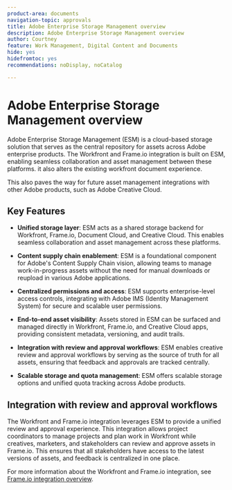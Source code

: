 ```yaml
---
product-area: documents
navigation-topic: approvals
title: Adobe Enterprise Storage Management overview
description: Adobe Enterprise Storage Management overview
author: Courtney
feature: Work Management, Digital Content and Documents
hide: yes
hidefromtoc: yes
recommendations: noDisplay, noCatalog

---
```


# Adobe Enterprise Storage Management overview

Adobe Enterprise Storage Management (ESM) is a cloud-based storage solution that serves as the central repository for assets across Adobe enterprise products. The Workfront and Frame.io integration is built on ESM, enabling seamless collaboration and asset management between these platforms. it also alters the existing workfront document experience.

This also paves the way for future asset management integrations with other Adobe products, such as Adobe Creative Cloud. 

## Key Features

* **Unified storage layer**: ESM acts as a shared storage backend for Workfront, Frame.io, Document Cloud, and Creative Cloud. This enables seamless collaboration and asset management across these platforms.

* **Content supply chain enablement**: ESM is a foundational component for Adobe's Content Supply Chain vision, allowing teams to manage work-in-progress assets without the need for manual downloads or reupload in various Adobe applications.

* **Centralized permissions and access**: ESM supports enterprise-level access controls, integrating with Adobe IMS (Identity Management System) for secure and scalable user permissions.

* **End-to-end asset visibility**: Assets stored in ESM can be surfaced and managed directly in Workfront, Frame.io, and Creative Cloud apps, providing consistent metadata, versioning, and audit trails.

* **Integration with review and approval workflows**: ESM enables creative review and approval workflows by serving as the source of truth for all assets, ensuring that feedback and approvals are tracked centrally.

* **Scalable storage and quota management**: ESM offers scalable storage options and unified quota tracking across Adobe products.

## Integration with review and approval workflows

The Workfront and Frame.io integration leverages ESM to provide a unified review and approval experience. This integration allows project coordinators to manage projects and plan work in Workfront while creatives, marketers, and stakeholders can review and approve assets in Frame.io. This ensures that all stakeholders have access to the latest versions of assets, and feedback is centralized in one place.

For more information about the Workfront and Frame.io integration, see [Frame.io integration overview](help/quicksilver/review-and-approve-work/native-integrations/frame-io/frame-int-overview.md).